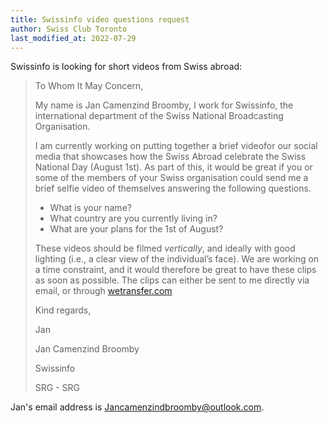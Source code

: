 ```yaml
---
title: Swissinfo video questions request
author: Swiss Club Toronto
last_modified_at: 2022-07-29
---
```

Swissinfo is looking for short videos from Swiss abroad:

> To Whom It May Concern,  
>
> My name is Jan Camenzind Broomby, I work for Swissinfo, the international department of the Swiss National Broadcasting Organisation.  
>
> I am currently working on putting together a brief videofor our social media that showcases how the Swiss Abroad celebrate the Swiss National Day (August 1st). As part of this, it would be great if you or some of the members of your Swiss organisation could send me a brief selfie video of themselves answering the following questions. 
>
> * What is your name? 
> * What country are you currently living in? 
> * What are your plans for the 1st of August? 
>
> These videos should be filmed *vertically*, and ideally with good lighting (i.e., a clear view of the individual’s face). We are working on a time constraint, and it would therefore be great to have these clips as soon as possible. The clips can either be sent to me directly via email, or through [wetransfer.com](https://wetransfer.com/) 
>
> Kind regards,  
>
> Jan  
>
> Jan Camenzind Broomby 
>
> Swissinfo 
>
> SRG - SRG

Jan's email address is <Jancamenzindbroomby@outlook.com>.
